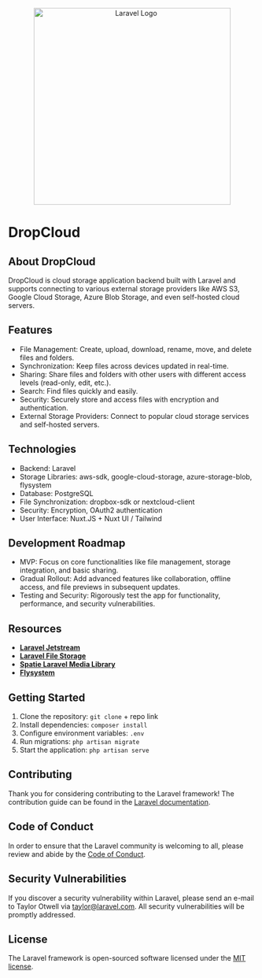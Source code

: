 <p align="center"><a href="https://laravel.com" target="_blank"><img src="https://raw.githubusercontent.com/laravel/art/master/logo-lockup/5%20SVG/2%20CMYK/1%20Full%20Color/laravel-logolockup-cmyk-red.svg" width="400" alt="Laravel Logo"></a></p>

<!-- <p align="center">
<a href="https://github.com/laravel/framework/actions"><img src="https://github.com/laravel/framework/workflows/tests/badge.svg" alt="Build Status"></a>
<a href="https://packagist.org/packages/laravel/framework"><img src="https://img.shields.io/packagist/dt/laravel/framework" alt="Total Downloads"></a>
<a href="https://packagist.org/packages/laravel/framework"><img src="https://img.shields.io/packagist/v/laravel/framework" alt="Latest Stable Version"></a>
<a href="https://packagist.org/packages/laravel/framework"><img src="https://img.shields.io/packagist/l/laravel/framework" alt="License"></a>
</p> -->

# DropCloud

## About DropCloud

DropCloud is cloud storage application backend built with Laravel and supports connecting to various external storage providers like AWS S3, Google Cloud Storage, Azure Blob Storage, and even self-hosted cloud servers.

## Features

- File Management: Create, upload, download, rename, move, and delete files and folders.
- Synchronization: Keep files across devices updated in real-time.
- Sharing: Share files and folders with other users with different access levels (read-only, edit, etc.).
- Search: Find files quickly and easily.
- Security: Securely store and access files with encryption and authentication.
- External Storage Providers: Connect to popular cloud storage services and self-hosted servers.

## Technologies

- Backend: Laravel
- Storage Libraries: aws-sdk, google-cloud-storage, azure-storage-blob, flysystem
- Database: PostgreSQL
- File Synchronization: dropbox-sdk or nextcloud-client
- Security: Encryption, OAuth2 authentication
- User Interface: Nuxt.JS + Nuxt UI / Tailwind

## Development Roadmap

- MVP: Focus on core functionalities like file management, storage integration, and basic sharing.
- Gradual Rollout: Add advanced features like collaboration, offline access, and file previews in subsequent updates.
- Testing and Security: Rigorously test the app for functionality, performance, and security vulnerabilities.

## Resources

- **[Laravel Jetstream](https://jetstream.laravel.com/)**
- **[Laravel File Storage](https://laravel.com/docs/10.x/filesystem)**
- **[Spatie Laravel Media Library](https://spatie.be/docs/laravel-medialibrary/v10/introduction)**
- **[Flysystem](https://packagist.org/packages/league/flysystem)**

## Getting Started

1. Clone the repository: ```git clone``` + repo link
2. Install dependencies: ```composer install```
3. Configure environment variables: ```.env```
4. Run migrations: ```php artisan migrate```
5. Start the application: ```php artisan serve```

## Contributing

Thank you for considering contributing to the Laravel framework! The contribution guide can be found in the [Laravel documentation](https://laravel.com/docs/contributions).

## Code of Conduct

In order to ensure that the Laravel community is welcoming to all, please review and abide by the [Code of Conduct](https://laravel.com/docs/contributions#code-of-conduct).

## Security Vulnerabilities

If you discover a security vulnerability within Laravel, please send an e-mail to Taylor Otwell via [taylor@laravel.com](mailto:taylor@laravel.com). All security vulnerabilities will be promptly addressed.

## License

The Laravel framework is open-sourced software licensed under the [MIT license](https://opensource.org/licenses/MIT).
